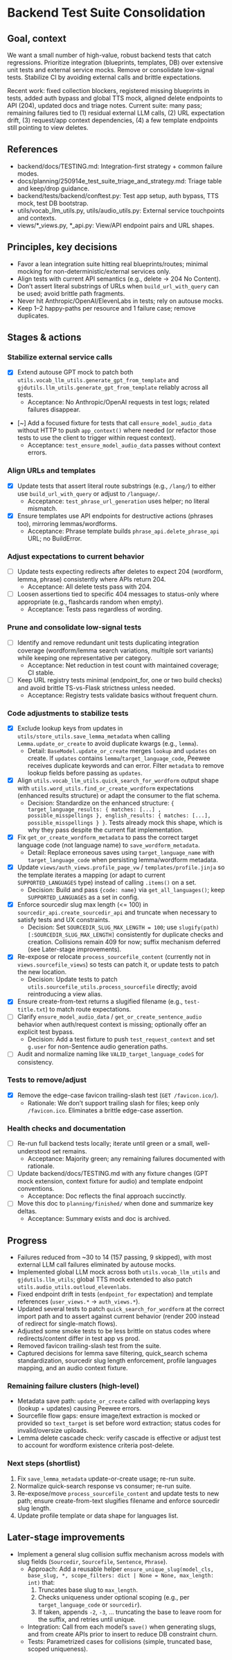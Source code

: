 # Backend Test Suite Consolidation

## Goal, context

We want a small number of high-value, robust backend tests that catch regressions. Prioritize integration (blueprints, templates, DB) over extensive unit tests and external service mocks. Remove or consolidate low-signal tests. Stabilize CI by avoiding external calls and brittle expectations.

Recent work: fixed collection blockers, registered missing blueprints in tests, added auth bypass and global TTS mock, aligned delete endpoints to API (204), updated docs and triage notes. Current suite: many pass; remaining failures tied to (1) residual external LLM calls, (2) URL expectation drift, (3) request/app context dependencies, (4) a few template endpoints still pointing to view deletes.

## References

- backend/docs/TESTING.md: Integration-first strategy + common failure modes.
- docs/planning/250914e_test_suite_triage_and_strategy.md: Triage table and keep/drop guidance.
- backend/tests/backend/conftest.py: Test app setup, auth bypass, TTS mock, test DB bootstrap.
- utils/vocab_llm_utils.py, utils/audio_utils.py: External service touchpoints and contexts.
- views/*_views.py, *_api.py: View/API endpoint pairs and URL shapes.

## Principles, key decisions

- Favor a lean integration suite hitting real blueprints/routes; minimal mocking for non-deterministic/external services only.
- Align tests with current API semantics (e.g., delete -> 204 No Content).
- Don’t assert literal substrings of URLs when `build_url_with_query` can be used; avoid brittle path fragments.
- Never hit Anthropic/OpenAI/ElevenLabs in tests; rely on autouse mocks.
- Keep 1–2 happy-paths per resource and 1 failure case; remove duplicates.

## Stages & actions

### Stabilize external service calls
- [x] Extend autouse GPT mock to patch both `utils.vocab_llm_utils.generate_gpt_from_template` and `gjdutils.llm_utils.generate_gpt_from_template` reliably across all tests.
  - Acceptance: No Anthropic/OpenAI requests in test logs; related failures disappear.
- [~] Add a focused fixture for tests that call `ensure_model_audio_data` without HTTP to push `app_context()` where needed (or refactor those tests to use the client to trigger within request context).
  - Acceptance: `test_ensure_model_audio_data` passes without context errors.

### Align URLs and templates
- [x] Update tests that assert literal route substrings (e.g., `/lang/`) to either use `build_url_with_query` or adjust to `/language/`.
  - Acceptance: `test_phrase_url_generation` uses helper; no literal mismatch.
- [x] Ensure templates use API endpoints for destructive actions (phrases too), mirroring lemmas/wordforms.
  - Acceptance: Phrase template builds `phrase_api.delete_phrase_api` URL; no BuildError.

### Adjust expectations to current behavior
- [ ] Update tests expecting redirects after deletes to expect 204 (wordform, lemma, phrase) consistently where APIs return 204.
  - Acceptance: All delete tests pass with 204.
- [ ] Loosen assertions tied to specific 404 messages to status-only where appropriate (e.g., flashcards random when empty).
  - Acceptance: Tests pass regardless of wording.

### Prune and consolidate low-signal tests
- [ ] Identify and remove redundant unit tests duplicating integration coverage (wordform/lemma search variations, multiple sort variants) while keeping one representative per category.
  - Acceptance: Net reduction in test count with maintained coverage; CI stable.
- [ ] Keep URL registry tests minimal (endpoint_for, one or two build checks) and avoid brittle TS-vs-Flask strictness unless needed.
  - Acceptance: Registry tests validate basics without frequent churn.

### Code adjustments to stabilize tests
- [x] Exclude lookup keys from updates in `utils/store_utils.save_lemma_metadata` when calling `Lemma.update_or_create` to avoid duplicate kwargs (e.g., `lemma`).
  - Detail: `BaseModel.update_or_create` merges `lookup` and `updates` on create. If `updates` contains `lemma`/`target_language_code`, Peewee receives duplicate keywords and can error. Filter `metadata` to remove lookup fields before passing as `updates`.
- [x] Align `utils.vocab_llm_utils.quick_search_for_wordform` output shape with `utils.word_utils.find_or_create_wordform` expectations (enhanced results structure) or adapt the consumer to the flat schema.
  - Decision: Standardize on the enhanced structure: `{ target_language_results: { matches: [...] , possible_misspellings }, english_results: { matches: [...], possible_misspellings } }`. Tests already mock this shape, which is why they pass despite the current flat implementation.
- [x] Fix `get_or_create_wordform_metadata` to pass the correct target language code (not language name) to `save_wordform_metadata`.
  - Detail: Replace erroneous saves using `target_language_name` with `target_language_code` when persisting lemma/wordform metadata.
- [x] Update `views/auth_views.profile_page_vw` / `templates/profile.jinja` so the template iterates a mapping (or adapt to current `SUPPORTED_LANGUAGES` type) instead of calling `.items()` on a set.
  - Decision: Build and pass `{code: name}` via `get_all_languages()`; keep `SUPPORTED_LANGUAGES` as a set in config.
- [x] Enforce sourcedir slug max length (<= 100) in `sourcedir_api.create_sourcedir_api` and truncate when necessary to satisfy tests and UX constraints.
  - Decision: Set `SOURCEDIR_SLUG_MAX_LENGTH = 100`; use `slugify(path)[:SOURCEDIR_SLUG_MAX_LENGTH]` consistently for duplicate checks and creation. Collisions remain 409 for now; suffix mechanism deferred (see Later-stage improvements).
- [x] Re-expose or relocate `process_sourcefile_content` (currently not in `views.sourcefile_views`) so tests can patch it, or update tests to patch the new location.
  - Decision: Update tests to patch `utils.sourcefile_utils.process_sourcefile` directly; avoid reintroducing a view alias.
- [x] Ensure create-from-text returns a slugified filename (e.g., `test-title.txt`) to match route expectations.
- [ ] Clarify `ensure_model_audio_data` / `get_or_create_sentence_audio` behavior when auth/request context is missing; optionally offer an explicit test bypass.
  - Decision: Add a test fixture to push `test_request_context` and set `g.user` for non-Sentence audio generation paths.
- [ ] Audit and normalize naming like `VALID_target_language_codeS` for consistency.

### Tests to remove/adjust
- [x] Remove the edge-case favicon trailing-slash test (`GET /favicon.ico/`).
  - Rationale: We don’t support trailing slash for files; keep only `/favicon.ico`. Eliminates a brittle edge-case assertion.

### Health checks and documentation
- [ ] Re-run full backend tests locally; iterate until green or a small, well-understood set remains.
  - Acceptance: Majority green; any remaining failures documented with rationale.
- [ ] Update backend/docs/TESTING.md with any fixture changes (GPT mock extension, context fixture for audio) and template endpoint conventions.
  - Acceptance: Doc reflects the final approach succinctly.
- [ ] Move this doc to `planning/finished/` when done and summarize key deltas.
  - Acceptance: Summary exists and doc is archived.

## Progress

- Failures reduced from ~30 to 14 (157 passing, 9 skipped), with most external LLM call failures eliminated by autouse mocks.
- Implemented global LLM mock across both `utils.vocab_llm_utils` and `gjdutils.llm_utils`; global TTS mock extended to also patch `utils.audio_utils.outloud_elevenlabs`.
- Fixed endpoint drift in tests (`endpoint_for` expectation) and template references (`user_views.*` → `auth_views.*`).
- Updated several tests to patch `quick_search_for_wordform` at the correct import path and to assert against current behavior (render 200 instead of redirect for single-match flows).
- Adjusted some smoke tests to be less brittle on status codes where redirects/content differ in test app vs prod.
- Removed favicon trailing-slash test from the suite.
- Captured decisions for lemma save filtering, quick_search schema standardization, sourcedir slug length enforcement, profile languages mapping, and an audio context fixture.

### Remaining failure clusters (high-level)

- Metadata save path: `update_or_create` called with overlapping keys (lookup + updates) causing Peewee errors.
- Sourcefile flow gaps: ensure image/text extraction is mocked or provided so `text_target` is set before word extraction; status codes for invalid/oversize uploads.
- Lemma delete cascade check: verify cascade is effective or adjust test to account for wordform existence criteria post-delete.

### Next steps (shortlist)

1) Fix `save_lemma_metadata` update-or-create usage; re-run suite.
2) Normalize quick-search response vs consumer; re-run suite.
3) Re-expose/move `process_sourcefile_content` and update tests to new path; ensure create-from-text slugifies filename and enforce sourcedir slug length.
4) Update profile template or data shape for languages list.

## Later-stage improvements

- Implement a general slug collision suffix mechanism across models with slug fields (`Sourcedir`, `Sourcefile`, `Sentence`, `Phrase`).
  - Approach: Add a reusable helper `ensure_unique_slug(model_cls, base_slug, *, scope_filters: dict | None = None, max_length: int)` that:
    1. Truncates base slug to `max_length`.
    2. Checks uniqueness under optional scoping (e.g., per `target_language_code` or `sourcedir`).
    3. If taken, appends `-2`, `-3`, ... truncating the base to leave room for the suffix, and retries until unique.
  - Integration: Call from each model’s `save()` when generating slugs, and from create APIs prior to insert to reduce DB constraint churn.
  - Tests: Parametrized cases for collisions (simple, truncated base, scoped uniqueness).
